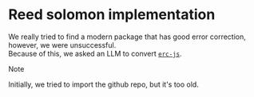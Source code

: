# Reed solomon implementation

We really tried to find a modern package that has good error correction, however, we were unsuccessful.  
Because of this, we asked an LLM to convert [`erc-js`](https://github.com/louismullie/erc-js).  

> [!NOTE]  
> Initially, we tried to import the github repo, but it's too old.
